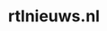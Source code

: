 ---
layout: post
title:  "rtlnieuws.nl"
internal_url:  "/data/rtlnieuws.nl.html"
categories: dutchgov
---